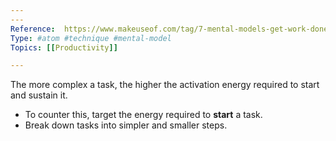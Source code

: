 ```yaml
---
---
Reference:  https://www.makeuseof.com/tag/7-mental-models-get-work-done/ | [[Atomic Habits]]  
Type: #atom #technique #mental-model  
Topics: [[Productivity]]  

---
```

The more complex a task, the higher the activation energy required to start and sustain it.
- To counter this, target the energy required to **start** a task.
- Break down tasks into simpler and smaller steps.